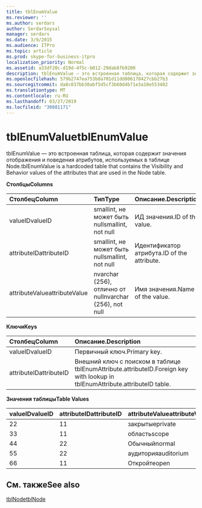 ```yaml
---
title: tblEnumValue
ms.reviewer: ''
ms.author: serdars
author: SerdarSoysal
manager: serdars
ms.date: 3/9/2015
ms.audience: ITPro
ms.topic: article
ms.prod: skype-for-business-itpro
localization_priority: Normal
ms.assetid: a33df20c-d19d-4f5c-b012-29dab8fb9200
description: tblEnumValue — это встроенная таблица, которая содержит значения отображения и поведения атрибутов, используемых в таблице Node.
ms.openlocfilehash: 579b2747ea753b8a701d11dd806178427cbb27b3
ms.sourcegitcommit: da8c037bb30abf5d5cf3b60d4b71e3a10e553402
ms.translationtype: MT
ms.contentlocale: ru-RU
ms.lasthandoff: 03/27/2019
ms.locfileid: "30881171"
---
```

# <a name="tblenumvalue"></a><span data-ttu-id="5e5f3-103">tblEnumValue</span><span class="sxs-lookup"><span data-stu-id="5e5f3-103">tblEnumValue</span></span>
 
<span data-ttu-id="5e5f3-104">tblEnumValue — это встроенная таблица, которая содержит значения отображения и поведения атрибутов, используемых в таблице Node.</span><span class="sxs-lookup"><span data-stu-id="5e5f3-104">tblEnumValue is a hardcoded table that contains the Visibility and Behavior values of the attributes that are used in the Node table.</span></span>
  
<span data-ttu-id="5e5f3-105">**Столбцы**</span><span class="sxs-lookup"><span data-stu-id="5e5f3-105">**Columns**</span></span>

|<span data-ttu-id="5e5f3-106">**Столбец**</span><span class="sxs-lookup"><span data-stu-id="5e5f3-106">**Column**</span></span>|<span data-ttu-id="5e5f3-107">**Тип**</span><span class="sxs-lookup"><span data-stu-id="5e5f3-107">**Type**</span></span>|<span data-ttu-id="5e5f3-108">**Описание**.</span><span class="sxs-lookup"><span data-stu-id="5e5f3-108">**Description**</span></span>|
|:-----|:-----|:-----|
|<span data-ttu-id="5e5f3-109">valueID</span><span class="sxs-lookup"><span data-stu-id="5e5f3-109">valueID</span></span>  <br/> |<span data-ttu-id="5e5f3-110">smallint, не может быть null</span><span class="sxs-lookup"><span data-stu-id="5e5f3-110">smallint, not null</span></span>  <br/> |<span data-ttu-id="5e5f3-111">ИД значения.</span><span class="sxs-lookup"><span data-stu-id="5e5f3-111">ID of the value.</span></span>  <br/> |
|<span data-ttu-id="5e5f3-112">attributeID</span><span class="sxs-lookup"><span data-stu-id="5e5f3-112">attributeID</span></span>  <br/> |<span data-ttu-id="5e5f3-113">smallint, не может быть null</span><span class="sxs-lookup"><span data-stu-id="5e5f3-113">smallint, not null</span></span>  <br/> |<span data-ttu-id="5e5f3-114">Идентификатор атрибута.</span><span class="sxs-lookup"><span data-stu-id="5e5f3-114">ID of the attribute.</span></span>  <br/> |
|<span data-ttu-id="5e5f3-115">attributeValue</span><span class="sxs-lookup"><span data-stu-id="5e5f3-115">attributeValue</span></span>  <br/> |<span data-ttu-id="5e5f3-116">nvarchar (256), отлично от null</span><span class="sxs-lookup"><span data-stu-id="5e5f3-116">nvarchar (256), not null</span></span>  <br/> |<span data-ttu-id="5e5f3-117">Имя значения.</span><span class="sxs-lookup"><span data-stu-id="5e5f3-117">Name of the value.</span></span>  <br/> |
   
<span data-ttu-id="5e5f3-118">**Ключи**</span><span class="sxs-lookup"><span data-stu-id="5e5f3-118">**Keys**</span></span>

|<span data-ttu-id="5e5f3-119">**Столбец**</span><span class="sxs-lookup"><span data-stu-id="5e5f3-119">**Column**</span></span>|<span data-ttu-id="5e5f3-120">**Описание**.</span><span class="sxs-lookup"><span data-stu-id="5e5f3-120">**Description**</span></span>|
|:-----|:-----|
|<span data-ttu-id="5e5f3-121">valueID</span><span class="sxs-lookup"><span data-stu-id="5e5f3-121">valueID</span></span>  <br/> |<span data-ttu-id="5e5f3-122">Первичный ключ.</span><span class="sxs-lookup"><span data-stu-id="5e5f3-122">Primary key.</span></span>  <br/> |
|<span data-ttu-id="5e5f3-123">attributeID</span><span class="sxs-lookup"><span data-stu-id="5e5f3-123">attributeID</span></span>  <br/> |<span data-ttu-id="5e5f3-124">Внешний ключ с поиском в таблице tblEnumAttribute.attributeID.</span><span class="sxs-lookup"><span data-stu-id="5e5f3-124">Foreign key with lookup in tblEnumAttribute.attributeID table.</span></span>  <br/> |
   
<span data-ttu-id="5e5f3-125">**Значения таблицы**</span><span class="sxs-lookup"><span data-stu-id="5e5f3-125">**Table Values**</span></span>

|<span data-ttu-id="5e5f3-126">**valueID**</span><span class="sxs-lookup"><span data-stu-id="5e5f3-126">**valueID**</span></span>|<span data-ttu-id="5e5f3-127">**attributeID**</span><span class="sxs-lookup"><span data-stu-id="5e5f3-127">**attributeID**</span></span>|<span data-ttu-id="5e5f3-128">**attributeValue**</span><span class="sxs-lookup"><span data-stu-id="5e5f3-128">**attributeValue**</span></span>|
|:-----|:-----|:-----|
|<span data-ttu-id="5e5f3-129">2</span><span class="sxs-lookup"><span data-stu-id="5e5f3-129">2</span></span>  <br/> |<span data-ttu-id="5e5f3-130">1</span><span class="sxs-lookup"><span data-stu-id="5e5f3-130">1</span></span>  <br/> |<span data-ttu-id="5e5f3-131">закрытые</span><span class="sxs-lookup"><span data-stu-id="5e5f3-131">private</span></span>  <br/> |
|<span data-ttu-id="5e5f3-132">3</span><span class="sxs-lookup"><span data-stu-id="5e5f3-132">3</span></span>  <br/> |<span data-ttu-id="5e5f3-133">1</span><span class="sxs-lookup"><span data-stu-id="5e5f3-133">1</span></span>  <br/> |<span data-ttu-id="5e5f3-134">область</span><span class="sxs-lookup"><span data-stu-id="5e5f3-134">scope</span></span>  <br/> |
|<span data-ttu-id="5e5f3-135">4</span><span class="sxs-lookup"><span data-stu-id="5e5f3-135">4</span></span>  <br/> |<span data-ttu-id="5e5f3-136">2</span><span class="sxs-lookup"><span data-stu-id="5e5f3-136">2</span></span>  <br/> |<span data-ttu-id="5e5f3-137">Обычный</span><span class="sxs-lookup"><span data-stu-id="5e5f3-137">normal</span></span>  <br/> |
|<span data-ttu-id="5e5f3-138">5</span><span class="sxs-lookup"><span data-stu-id="5e5f3-138">5</span></span>  <br/> |<span data-ttu-id="5e5f3-139">2</span><span class="sxs-lookup"><span data-stu-id="5e5f3-139">2</span></span>  <br/> |<span data-ttu-id="5e5f3-140">аудитория</span><span class="sxs-lookup"><span data-stu-id="5e5f3-140">auditorium</span></span>  <br/> |
|<span data-ttu-id="5e5f3-141">6</span><span class="sxs-lookup"><span data-stu-id="5e5f3-141">6</span></span>  <br/> |<span data-ttu-id="5e5f3-142">1</span><span class="sxs-lookup"><span data-stu-id="5e5f3-142">1</span></span>  <br/> |<span data-ttu-id="5e5f3-143">Откройте</span><span class="sxs-lookup"><span data-stu-id="5e5f3-143">open</span></span>  <br/> |
   
## <a name="see-also"></a><span data-ttu-id="5e5f3-144">См. также</span><span class="sxs-lookup"><span data-stu-id="5e5f3-144">See also</span></span>

[<span data-ttu-id="5e5f3-145">tblNode</span><span class="sxs-lookup"><span data-stu-id="5e5f3-145">tblNode</span></span>](tblnode.md)
